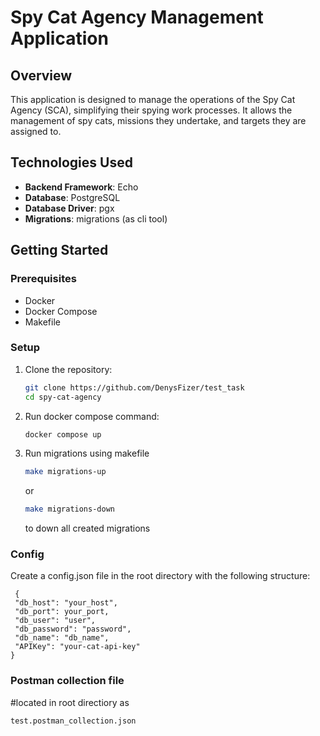 # Spy Cat Agency Management Application

## Overview
This application is designed to manage the operations of the Spy Cat Agency (SCA), simplifying their spying work processes. It allows the management of spy cats, missions they undertake, and targets they are assigned to.


## Technologies Used
- **Backend Framework**: Echo
- **Database**: PostgreSQL
- **Database Driver**: pgx
- **Migrations**: migrations (as cli tool)

## Getting Started

### Prerequisites
- Docker
- Docker Compose
- Makefile

### Setup
1. Clone the repository:
   ```bash
   git clone https://github.com/DenysFizer/test_task
   cd spy-cat-agency    
2. Run docker compose command:
    ```bash
   docker compose up
3. Run migrations using makefile
   ```bash
   make migrations-up
   ```
   or 
    ```bash
    make migrations-down
   ```
   to down all created migrations

### Config
Create a config.json file in the root directory with the following structure:
 ```
  {
  "db_host": "your_host",
  "db_port": your_port,
  "db_user": "user",
  "db_password": "password",
  "db_name": "db_name",
  "APIKey": "your-cat-api-key"
 }
   ```
### Postman collection file 
#located in root directiory as
```
test.postman_collection.json
```